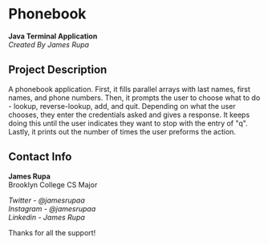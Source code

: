 # Phonebook
**Java Terminal Application**\
*Created By James Rupa*

## Project Description

A phonebook application. First, it fills parallel arrays with last names, first names, and phone numbers. Then, it prompts the user to choose what to do - lookup, reverse-lookup, add, and quit. Depending on what the user chooses, they enter the credentials asked and gives a response. It keeps doing this until the user indicates they want to stop with the entry of "q". Lastly, it prints out the number of times the user preforms the action.

## Contact Info

**James Rupa**\
Brooklyn College CS Major

*Twitter - @jamesrupaa*\
*Instagram - @jamesrupaa*\
*Linkedin - James Rupa*

Thanks for all the support!